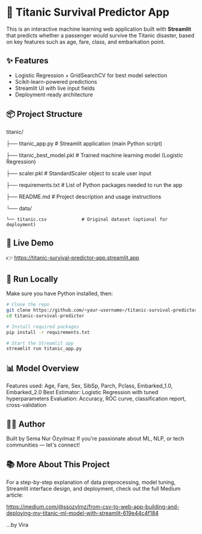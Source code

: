 # 🚢 Titanic Survival Predictor App

This is an interactive machine learning web application built with **Streamlit** that predicts whether a passenger would survive the Titanic disaster, based on key features such as age, fare, class, and embarkation point.

## ✨ Features

- Logistic Regression + GridSearchCV for best model selection
- Scikit-learn-powered predictions
- Streamlit UI with live input fields
- Deployment-ready architecture

## 📦 Project Structure

titanic/

├── titanic_app.py              # Streamlit application (main Python script)

├── titanic_best_model.pkl      # Trained machine learning model (Logistic Regression)

├── scaler.pkl                  # StandardScaler object to scale user input

├── requirements.txt            # List of Python packages needed to run the app

├── README.md                   # Project description and usage instructions

└── data/

    └── titanic.csv             # Original dataset (optional for deployment)


## 🚀 Live Demo

👉 https://titanic-survival-predictor-app.streamlit.app

## 🔧 Run Locally

Make sure you have Python installed, then:

```bash
# Clone the repo
git clone https://github.com/<your-username>/titanic-survival-predictor.git
cd titanic-survival-predictor

# Install required packages
pip install -r requirements.txt

# Start the Streamlit app
streamlit run titanic_app.py
```

## 📊 Model Overview

Features used: Age, Fare, Sex, SibSp, Parch, Pclass, Embarked_1.0, Embarked_2.0
Best Estimator: Logistic Regression with tuned hyperparameters
Evaluation: Accuracy, ROC curve, classification report, cross-validation

## 👩‍💻 Author
Built by Sema Nur Özyılmaz If you're passionate about ML, NLP, or tech communities — let's connect!

## 📚 More About This Project
For a step-by-step explanation of data preprocessing, model tuning, Streamlit interface design, and deployment, check out the full Medium article:

https://medium.com/@ssozylmz/from-csv-to-web-app-building-and-deploying-my-titanic-ml-model-with-streamlit-619e44c4f184

...by Vira

